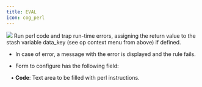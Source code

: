 ```yaml
---
title: EVAL
icon: cog_perl
---
```


<img src="/static/images/icons/cog_perl.png" /> Run perl code and trap run-time errors, assigning the return value to the stash variable data_key (see op context menu from above) if defined. 

* In case of error, a message with the error is displayed and the rule fails. 

* Form to configure has the following field: <br />

&nbsp; &nbsp;• **Code**: Text area to be filled with perl instructions.


